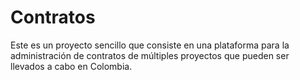 # Contratos
Este es un proyecto sencillo que consiste en una plataforma para la administración de contratos de múltiples proyectos que pueden ser llevados a cabo en Colombia.
